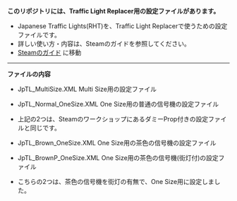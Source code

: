 **このリポジトリには、Traffic Light Replacer用の設定ファイルがあります。**

- Japanese Traffic Lights(RHT)を、Traffic Light Replacerで使うための設定ファイルです。
- 詳しい使い方・内容は、Steamのガイドを参照してください。
- [Steamのガイド](https://steamcommunity.com/sharedfiles/filedetails/?id=2573342778) に移動

---

**ファイルの内容**

- JpTL_MultiSize.XML		Multi Size用の設定ファイル
- JpTL_Normal_OneSize.XML		One Size用の普通の信号機の設定ファイル
- 上記の2つは、SteamのワークショップにあるダミーProp付きの設定ファイルと同じです。

- JpTL_Brown_OneSize.XML		One Size用の茶色の信号機の設定ファイル
- JpTL_BrownP_OneSize.XML		One Size用の茶色の信号機(街灯付)の設定ファイル
- こちらの2つは、茶色の信号機を街灯の有無で、One Size用に設定しました。
